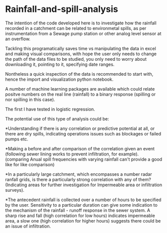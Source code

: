 # Rainfall-and-spill-analysis

The intention of the code developed here is to investigate how the rainfall recorded in a catchment can be related to environmetal spills, as per instrumentation from a Sewage pump station or other analog level sensor at an overflow. 

Tackling this programatically saves time vs manipulating the data in excel and making visual comparisons, with hope the user only needs to change the path of the data files to be studied, you only need to worry about downloading it, pointing to it, specifying date ranges.

Nontheless a quick inspection of the data is recommended to start with, hence the import and visualization python notebook.

A number of machine learning packages are available which could relate positve numbers on the real line (rainfall) to a binary response (spilling or nor spilling in this case).

The first I have tested in logistic regression.

The potential use of this type of analysis could be:

*Understanding if there is any correlation or predictive potential at all, or there are dry spills, indicating operations issues such as blockages or failed pumps etc. 

*Making a before and after comparison of the correlation given an event (following sewer lining works to prevent infiltration, for example). (comparing Anual spill frequencies with varying rainfall can't provide a good like for like comparison)

*In a particularly large catchment, which encompasses a number radar ranfall grids, is there a particularly strong correlation with any of them? (Indicating areas for further investigation for Impermeable area or infiltration surveys).

*The antecedent rainfall is collected over a number of hours to be specified by the user. Sensitivity to a particular duration can give some indication to the mechanism of the rainfall - runoff response in the sewer system. A sharp rise and fall (high correlation for low hours) indicates impermeable area, a slow one (high correlation for higher hours) suggests there could be an issue of infiltration.


